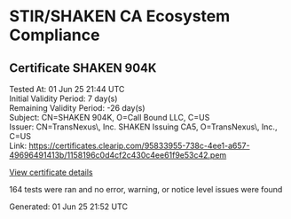 # STIR/SHAKEN CA Ecosystem Compliance

## Certificate SHAKEN 904K

Tested At: 01 Jun 25 21:44 UTC\
Initial Validity Period: 7 day(s)\
Remaining Validity Period: -26 day(s)\
Subject: CN=SHAKEN 904K, O=Call Bound LLC, C=US\
Issuer: CN=TransNexus\\, Inc. SHAKEN Issuing CA5, O=TransNexus\\, Inc., C=US\
Link: https://certificates.clearip.com/95833955-738c-4ee1-a657-49696491413b/1158196c0d4cf2c430c4ee61f9e53c42.pem

[View certificate details](https://x509.io/?cert=MIICzjCCAnSgAwIBAgIQdV9dpMNTC8Tff%2FRPiTp6EDAKBggqhkjOPQQDAjBWMQswCQYDVQQGEwJVUzEZMBcGA1UEChMQVHJhbnNOZXh1cywgSW5jLjEsMCoGA1UEAxMjVHJhbnNOZXh1cywgSW5jLiBTSEFLRU4gSXNzdWluZyBDQTUwHhcNMjUwNDI5MjAwNDEzWhcNMjUwNTA2MjAwNDEyWjA8MQswCQYDVQQGEwJVUzEXMBUGA1UEChMOQ2FsbCBCb3VuZCBMTEMxFDASBgNVBAMTC1NIQUtFTiA5MDRLMFkwEwYHKoZIzj0CAQYIKoZIzj0DAQcDQgAESm9znv%2FU%2BKajuLQUfwYdb0JVg3RYTHs3AxQJTk%2FCfLMgYJ8UFzQZuaRIcM%2FlViZhLQd9no2ukwqIxvxIJzVKa6OCATwwggE4MAwGA1UdEwEB%2FwQCMAAwDgYDVR0PAQH%2FBAQDAgeAMB0GA1UdDgQWBBQgw4AG0h3vqgYhfVANhza5F%2BQIczAfBgNVHSMEGDAWgBTaALOH%2BII%2Fv7oiomRjtfYvzI51yjAXBgNVHSAEEDAOMAwGCmCGSAGG%2FwkBAQQwgaYGA1UdHwSBnjCBmzCBmKA6oDiGNmh0dHBzOi8vYXV0aGVudGljYXRlLWFwaS5pY29uZWN0aXYuY29tL2Rvd25sb2FkL3YxL2NybKJapFgwVjEUMBIGA1UEBwwLQnJpZGdld2F0ZXIxCzAJBgNVBAgMAk5KMRMwEQYDVQQDDApTVEktUEEgQ1JMMQswCQYDVQQGEwJVUzEPMA0GA1UECgwGU1RJLVBBMBYGCCsGAQUFBwEaBAowCKAGFgQ5MDRLMAoGCCqGSM49BAMCA0gAMEUCIBFUH%2FcpIX2T4Nm2LlNc%2FWmDJxZiqFewmWDE78SIQn9AAiEAxUFLblmPUEdDwEhst6hEzgn9%2B6TCt2rg55k94J7b10U%3D)

164 tests were ran and no error, warning, or notice level issues were found


Generated: 01 Jun 25 21:52 UTC